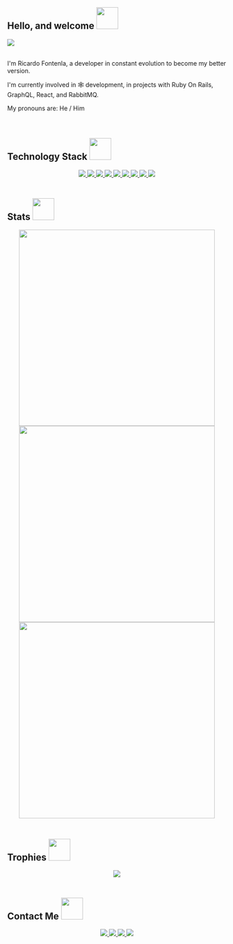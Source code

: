<h2 id="title">Hello, and welcome <img src="https://media.tenor.com/P-8ZvqnS4AwAAAAC/dancing-cat-dancing-kitten.gif" width="50"></h2>

<div id="badges">
  <img src="https://visitor-badge.laobi.icu/badge?page_id=ricfontenla.ricfontenla&left_text=Visits&left_color=%237f3ace&right_color=black"/>
</div>

<br/>

<div id="description">
  <p>I'm Ricardo Fontenla, a developer in constant evolution to become my better version.<p>
  <p>I'm currently involved in 🕸️ development, in projects with Ruby On Rails, GraphQL, React, and RabbitMQ.</p>
  <p>My pronouns are: He / Him</p>
</div>

<br/>

<h2 id="subtitle1">Technology Stack <img src="https://media.giphy.com/media/JYZWs0UkzK2WKBoCUM/giphy.gif" width="50"></h2>

<div id="technology" align="center">
  <a href="https://www.ruby-lang.org/en/">
    <img src="https://img.shields.io/badge/ruby-%23CC342D.svg?style=for-the-badge&logo=ruby&logoColor=white"/>
  </a>
  <a href="https://rubyonrails.org/">
    <img src="https://img.shields.io/badge/rails-%23CC0000.svg?style=for-the-badge&logo=ruby-on-rails&logoColor=white"/>
  </a>
  <a href="https://graphql.org/">
    <img src="https://img.shields.io/badge/-GraphQL-E10098?style=for-the-badge&logo=graphql&logoColor=white"/>
  </a>
  <a href="https://www.rabbitmq.com/">
    <img src="https://img.shields.io/badge/Rabbitmq-FF6600?style=for-the-badge&logo=rabbitmq&logoColor=white"/>
  </a>
  <a href="https://reactjs.org/ ">
    <img src="https://img.shields.io/badge/react-%2320232a.svg?style=for-the-badge&logo=react&logoColor=%2361DAFB"/>
  </a>
  <a href="https://developer.mozilla.org/en-US/docs/Web/JavaScript">
    <img src="https://img.shields.io/badge/javascript-%23323330.svg?style=for-the-badge&logo=javascript&logoColor=%23F7DF1E"/>
  </a>
  <a href="https://www.w3schools.com/html/">
    <img src="https://img.shields.io/badge/html5-%23E34F26.svg?style=for-the-badge&logo=html5&logoColor=white"/>
  </a>
  <a href="https://www.w3schools.com/css/">
    <img src="https://img.shields.io/badge/css3-%231572B6.svg?style=for-the-badge&logo=css3&logoColor=white"/>
  </a>
  <a href="https://www.docker.com/">
    <img src="https://img.shields.io/badge/docker-%230db7ed.svg?style=for-the-badge&logo=docker&logoColor=white"/>
  </a>
</div>

<br/>

<h2 id="subtitle2">Stats <img src="https://media.giphy.com/media/YnkMcHgNIMW4Yfmjxr/giphy.gif" width="50"></h2>

<div id="stats" align="center">
  <img width="450px" src="https://github-readme-stats.vercel.app/api?username=ricfontenla&show_icons=true&include_all_commits=true&count_private=true&theme=midnight-purple"/>
  <img width="450px" src="https://github-readme-streak-stats.herokuapp.com?user=ricfontenla&theme=midnight-purple&hide_border=false&fire=DD2727"/>
  <img width="450px" src="https://github-readme-stats.vercel.app/api/top-langs/?username=ricfontenla&layout=compact&theme=midnight-purple"/>
</div>

<br/>

<h2 id="subtitle3">Trophies <img src="https://media.giphy.com/media/14cDsqOkks6O8U/giphy.gif" width="50"></h2>

<div id="trophies" align="center">
  <img src="https://github-profile-trophy.vercel.app/?username=ricfontenla&theme=discord&no-bg=true&no-frame=true"/>
</div>
  
<br/>

<h2 id="subtitle4">Contact Me <img src="https://media.giphy.com/media/KZe6AUvEcZhvxvr2y5/giphy.gif" width="50"></h2>

<div id="social" align="center">
  <a href="https://www.linkedin.com/in/ricardo-fontenla/">
    <img src="https://img.shields.io/badge/-Ricardo_Fontenla-blue?style=for-the-badge&logo=Linkedin&logoColor=white&link=https://www.linkedin.com/in/ritik-rawal-698a18142/"/>
  </a>
  <a href="mailto: fontenla.ric@gmail.com">
    <img src="https://img.shields.io/badge/-fontenla.ric@gmail.com-c14438?style=for-the-badge&logo=Gmail&logoColor=white&link=mailto:fontenla.ric@gmail.com"/>
  </a>
  <a href="http://discord.com/users/280806348206243840">
    <img src="https://img.shields.io/badge/-Glitch-%235865F2.svg?style=for-the-badge&logo=discord&logoColor=white"/>
  </a>
  <a href="https://t.me/Ricfontenla">
    <img src="https://img.shields.io/badge/-Ricfontenla-2CA5E0?style=for-the-badge&logo=telegram&logoColor=white"/>
  </a>
</div>
